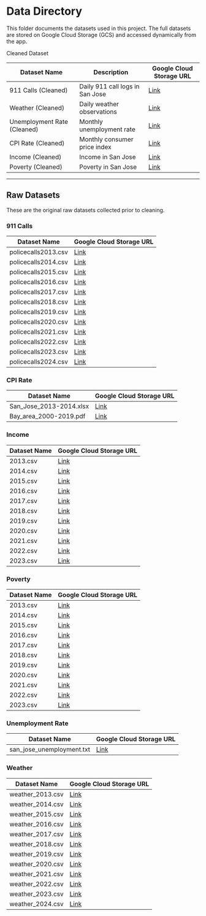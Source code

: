 #  Data Directory

This folder documents the datasets used in this project. The full datasets are stored on Google Cloud Storage (GCS) and accessed dynamically from the app.

Cleaned Dataset

| Dataset Name                | Description                     | Google Cloud Storage URL |
|-----------------------------|---------------------------------|---------------------------|
| 911 Calls (Cleaned)         | Daily 911 call logs in San Jose | [Link](https://storage.googleapis.com/cs163-seniorproject.appspot.com/dataset/911_calls/911_calls_clean.csv) |
| Weather (Cleaned)           | Daily weather observations      | [Link](https://storage.googleapis.com/cs163-seniorproject.appspot.com/dataset/weather/weather_clean.csv) |
| Unemployment Rate (Cleaned) | Monthly unemployment rate       | [Link](https://storage.googleapis.com/cs163-seniorproject.appspot.com/dataset/unemployment_rate/unemployment_rate_clean.csv) |
| CPI Rate (Cleaned)          | Monthly consumer price index    | [Link](https://storage.googleapis.com/cs163-seniorproject.appspot.com/dataset/cpi_rate/cpi_rate_clean.csv) |
| Income (Cleaned)            | Income in San Jose              | [Link](https://storage.googleapis.com/cs163-seniorproject.appspot.com/dataset/income/income_clean.csv) |
| Poverty (Cleaned)           | Poverty in San Jose             | [Link](https://storage.googleapis.com/cs163-seniorproject.appspot.com/dataset/poverty/poverty_clean.csv) |

---

## Raw Datasets

These are the original raw datasets collected prior to cleaning.

### 911 Calls

| Dataset Name        | Google Cloud Storage URL                                                                                                  |
|---------------------|---------------------------------------------------------------------------------------------------------------------------|
| policecalls2013.csv | [Link](https://storage.googleapis.com/cs163-seniorproject.appspot.com/dataset/911_calls/raw_dataset/policecalls2013.csv)  |
| policecalls2014.csv | [Link](https://storage.googleapis.com/cs163-seniorproject.appspot.com/dataset/911_calls/raw_dataset/policecalls2014.csv)  |
| policecalls2015.csv | [Link](https://storage.googleapis.com/cs163-seniorproject.appspot.com/dataset/911_calls/raw_dataset/policecalls2015.csv)  |
| policecalls2016.csv | [Link](https://storage.googleapis.com/cs163-seniorproject.appspot.com/dataset/911_calls/raw_dataset/policecalls2016.csv)  |
| policecalls2017.csv | [Link](https://storage.googleapis.com/cs163-seniorproject.appspot.com/dataset/911_calls/raw_dataset/policecalls2017.csv)  |
| policecalls2018.csv | [Link](https://storage.googleapis.com/cs163-seniorproject.appspot.com/dataset/911_calls/raw_dataset/policecalls2018.csv)  |
| policecalls2019.csv | [Link](https://storage.googleapis.com/cs163-seniorproject.appspot.com/dataset/911_calls/raw_dataset/policecalls2019.csv)  |
| policecalls2020.csv | [Link](https://storage.googleapis.com/cs163-seniorproject.appspot.com/dataset/911_calls/raw_dataset/policecalls20120.csv) |
| policecalls2021.csv | [Link](https://storage.googleapis.com/cs163-seniorproject.appspot.com/dataset/911_calls/raw_dataset/policecalls2021.csv)  |
| policecalls2022.csv | [Link](https://storage.googleapis.com/cs163-seniorproject.appspot.com/dataset/911_calls/raw_dataset/policecalls2022.csv)  |
| policecalls2023.csv | [Link](https://storage.googleapis.com/cs163-seniorproject.appspot.com/dataset/911_calls/raw_dataset/policecalls2023.csv)  |
| policecalls2024.csv | [Link](https://storage.googleapis.com/cs163-seniorproject.appspot.com/dataset/911_calls/raw_dataset/policecalls2024.csv)  |


### CPI Rate

| Dataset Name            | Google Cloud Storage URL                                                                                                  |
|-------------------------|---------------------------------------------------------------------------------------------------------------------------|
| San_Jose_2013-2014.xlsx | [Link](https://storage.googleapis.com/cs163-seniorproject.appspot.com/dataset/cpi_rate/raw_dataset/2015-2024.xlsx)  |
| Bay_area_2000-2019.pdf  | [Link](https://storage.googleapis.com/cs163-seniorproject.appspot.com/dataset/cpi_rate/raw_dataset/consumerpriceindex_sanfrancisco_table%20(1).pdf)  |

### Income

| Dataset Name | Google Cloud Storage URL                                                                                   |
|--------------|------------------------------------------------------------------------------------------------------------|
| 2013.csv     | [Link](https://storage.googleapis.com/cs163-seniorproject.appspot.com/dataset/income/raw_dataset/2013.csv) |
| 2014.csv     | [Link](https://storage.googleapis.com/cs163-seniorproject.appspot.com/dataset/income/raw_dataset/2014.csv) |
| 2015.csv     | [Link](https://storage.googleapis.com/cs163-seniorproject.appspot.com/dataset/income/raw_dataset/2015.csv) |
| 2016.csv     | [Link](https://storage.googleapis.com/cs163-seniorproject.appspot.com/dataset/income/raw_dataset/2016.csv) |
| 2017.csv     | [Link](https://storage.googleapis.com/cs163-seniorproject.appspot.com/dataset/income/raw_dataset/2017.csv) |
| 2018.csv     | [Link](https://storage.googleapis.com/cs163-seniorproject.appspot.com/dataset/income/raw_dataset/2018.csv) |
| 2019.csv     | [Link](https://storage.googleapis.com/cs163-seniorproject.appspot.com/dataset/income/raw_dataset/2019.csv) |
| 2020.csv     | [Link](https://storage.googleapis.com/cs163-seniorproject.appspot.com/dataset/income/raw_dataset/2020.csv) |
| 2021.csv     | [Link](https://storage.googleapis.com/cs163-seniorproject.appspot.com/dataset/income/raw_dataset/2021.csv) |
| 2022.csv     | [Link](https://storage.googleapis.com/cs163-seniorproject.appspot.com/dataset/income/raw_dataset/2022.csv) |
| 2023.csv     | [Link](https://storage.googleapis.com/cs163-seniorproject.appspot.com/dataset/income/raw_dataset/2023.csv) |

### Poverty

| Dataset Name | Google Cloud Storage URL                                                                                   |
|--------------|------------------------------------------------------------------------------------------------------------|
| 2013.csv     | [Link](https://storage.googleapis.com/cs163-seniorproject.appspot.com/dataset/poverty/raw_dataset/2013.csv) |
| 2014.csv     | [Link](https://storage.googleapis.com/cs163-seniorproject.appspot.com/dataset/poverty/raw_dataset/2014.csv) |
| 2015.csv     | [Link](https://storage.googleapis.com/cs163-seniorproject.appspot.com/dataset/poverty/raw_dataset/2015.csv) |
| 2016.csv     | [Link](https://storage.googleapis.com/cs163-seniorproject.appspot.com/dataset/poverty/raw_dataset/2016.csv) |
| 2017.csv     | [Link](https://storage.googleapis.com/cs163-seniorproject.appspot.com/dataset/poverty/raw_dataset/2017.csv) |
| 2018.csv     | [Link](https://storage.googleapis.com/cs163-seniorproject.appspot.com/dataset/poverty/raw_dataset/2018.csv) |
| 2019.csv     | [Link](https://storage.googleapis.com/cs163-seniorproject.appspot.com/dataset/poverty/raw_dataset/2019.csv) |
| 2020.csv     | [Link](https://storage.googleapis.com/cs163-seniorproject.appspot.com/dataset/poverty/raw_dataset/2020.csv) |
| 2021.csv     | [Link](https://storage.googleapis.com/cs163-seniorproject.appspot.com/dataset/poverty/raw_dataset/2021.csv) |
| 2022.csv     | [Link](https://storage.googleapis.com/cs163-seniorproject.appspot.com/dataset/poverty/raw_dataset/2022.csv) |
| 2023.csv     | [Link](https://storage.googleapis.com/cs163-seniorproject.appspot.com/dataset/poverty/raw_dataset/2023.csv) |

### Unemployment Rate

| Dataset Name | Google Cloud Storage URL                                                                                   |
|--------------|------------------------------------------------------------------------------------------------------------|
| san_jose_unemployment.txt     | [Link](https://storage.googleapis.com/cs163-seniorproject.appspot.com/dataset/unemployment_rate/raw_dataset/san_jose_unemployment.txt) |

### Weather

| Dataset Name     | Google Cloud Storage URL                                                                                            |
|------------------|---------------------------------------------------------------------------------------------------------------------|
| weather_2013.csv | [Link](https://storage.googleapis.com/cs163-seniorproject.appspot.com/dataset/weather/raw_dataset/weather_2013.csv) |
| weather_2014.csv | [Link](https://storage.googleapis.com/cs163-seniorproject.appspot.com/dataset/weather/raw_dataset/weather_2014.csv) |
| weather_2015.csv | [Link](https://storage.googleapis.com/cs163-seniorproject.appspot.com/dataset/weather/raw_dataset/weather_2015.csv) |
| weather_2016.csv | [Link](https://storage.googleapis.com/cs163-seniorproject.appspot.com/dataset/weather/raw_dataset/weather_2016.csv) |
| weather_2017.csv | [Link](https://storage.googleapis.com/cs163-seniorproject.appspot.com/dataset/weather/raw_dataset/weather_2017.csv) |
| weather_2018.csv | [Link](https://storage.googleapis.com/cs163-seniorproject.appspot.com/dataset/weather/raw_dataset/weather_2018.csv) |
| weather_2019.csv | [Link](https://storage.googleapis.com/cs163-seniorproject.appspot.com/dataset/weather/raw_dataset/weather_2019.csv) |
| weather_2020.csv | [Link](https://storage.googleapis.com/cs163-seniorproject.appspot.com/dataset/weather/raw_dataset/weather_2020.csv) |
| weather_2021.csv | [Link](https://storage.googleapis.com/cs163-seniorproject.appspot.com/dataset/weather/raw_dataset/weather_2021.csv) |
| weather_2022.csv | [Link](https://storage.googleapis.com/cs163-seniorproject.appspot.com/dataset/weather/raw_dataset/weather_2022.csv) |
| weather_2023.csv | [Link](https://storage.googleapis.com/cs163-seniorproject.appspot.com/dataset/weather/raw_dataset/weather_2023.csv) |
| weather_2024.csv | [Link](https://storage.googleapis.com/cs163-seniorproject.appspot.com/dataset/weather/raw_dataset/weather_2024.csv) |

